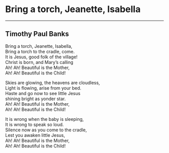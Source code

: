 # Bring a torch, Jeanette, Isabella

***

## Timothy Paul Banks

Bring a torch, Jeanette, Isabella,  
Bring a torch to the cradle, come.  
It is Jesus, good folk of the village!  
Christ is born, and Mary’s calling  
Ah! Ah! Beautiful is the Mother,  
Ah! Ah! Beautiful is the Child!

Skies are glowing, the heavens are cloudless,  
Light is flowing, arise from your bed.  
Haste and go now to see little Jesus  
shining bright as yonder star.  
Ah! Ah! Beautiful is the Mother,  
Ah! Ah! Beautiful is the Child!

It is wrong when the baby is sleeping,  
It is wrong to speak so loud.  
Silence now as you come to the cradle,  
Lest you awaken little Jesus,  
Ah! Ah! Beautiful is the Mother,  
Ah! Ah! Beautiful is the Child!
